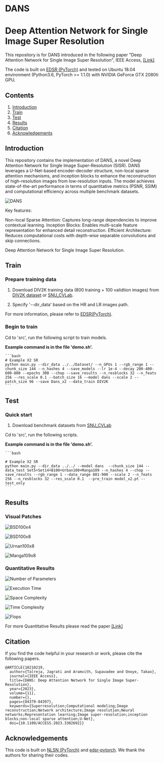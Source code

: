 # DANS
# Deep Attention Network for Single Image Super Resolution
This repository is for DANS introduced in the following paper "Deep Attention Network for Single Image Super Resolution", IEEE Access, [[Link]](https://ieeexplore.ieee.org/document/10210219) 


The code is built on [EDSR (PyTorch)](https://github.com/thstkdgus35/EDSR-PyTorch) and tested on Ubuntu 18.04 environment (Python3.6, PyTorch >= 1.1.0) with NVIDIA GeForce GTX 2080ti GPU. 
## Contents
1. [Introduction](#introduction)
2. [Train](#train)
3. [Test](#test)
4. [Results](#results)
5. [Citation](#citation)
6. [Acknowledgements](#acknowledgements)

## Introduction

This repository contains the implementation of DANS, a novel Deep Attention Network for Single Image Super-Resolution (SISR). DANS leverages a U-Net-based encoder-decoder structure, non-local sparse attention mechanisms, and inception blocks to enhance the reconstruction of high-resolution images from low-resolution inputs. The model achieves state-of-the-art performance in terms of quantitative metrics (PSNR, SSIM) and computational efficiency across multiple benchmark datasets.

![DANS](./Figures/DANS_architecture.png)

Key features:

Non-local Sparse Attention: Captures long-range dependencies to improve contextual learning.
Inception Blocks: Enables multi-scale feature representation for enhanced detail reconstruction.
Efficient Architecture: Reduces computational costs with depth-wise separable convolutions and skip connections.

Deep Attention Network for Single Image Super Resolution.

## Train
### Prepare training data 

1. Download DIV2K training data (800 training + 100 validtion images) from [DIV2K dataset](https://data.vision.ee.ethz.ch/cvl/DIV2K/) or [SNU_CVLab](https://cv.snu.ac.kr/research/EDSR/DIV2K.tar).

2. Specify '--dir_data' based on the HR and LR images path. 

For more information, please refer to [EDSR(PyTorch)](https://github.com/thstkdgus35/EDSR-PyTorch).

### Begin to train

Cd to 'src', run the following script to train models.

 **Example command is in the file 'demo.sh'.**

    ```bash
    # Example X2 SR
    python main.py --dir_data ../../Dataset/ --n_GPUs 1 --rgb_range 1 --chunk_size 144 --n_hashes 4 --save_models --lr 1e-4 --decay 200-400-600-800 --epochs 300 --chop --save_results --n_resblocks 32 --n_feats 256 --res_scale 0.1 --batch_size 16 --model dans --scale 2 --patch_size 96 --save Dans_x2 --data_train DIV2K
    ```
## Test
### Quick start
1. Download benchmark datasets from [SNU_CVLab](https://cv.snu.ac.kr/research/EDSR/benchmark.tar)


Cd to 'src', run the following scripts.

 **Example command is in the file 'demo.sh'.**

    ```bash
    
    # Example X2 SR
    python main.py --dir_data ../../ --model dans  --chunk_size 144 --data_test Set5+Set14+B100+Urban100+Manga109 --n_hashes 4 --chop --save_results --rgb_range 1 --data_range 801-900 --scale 2 --n_feats 256 --n_resblocks 32 --res_scale 0.1  --pre_train model_x2.pt --test_only 
    ```

## Results
### Visual Patches

![BSD100x4](./Figures/BSDx4.png)

![BSD100x8](./Figures/BSDx8.png)

![Urnan100x8](./Figures/Urbanx8.png)

![Manga109x8](./Figures/Mangax8.png)

### Quantitative Results

![Number of Parameters](./Figures/Parameters.png)

![Execution Time](./Figures/Execution_Time.png)

![Space Complexity](./Figures/space_complexity.png)

![Time Complexity](./Figures/Time_complexity.png)

![Flops](./Figures/Flops.png)

For more Quantitative Results please read the paper [[Link]](https://ieeexplore.ieee.org/document/10210219)

## Citation
If you find the code helpful in your research or work, please cite the following papers.
```
@ARTICLE{10210219,
  author={Talreja, Jagrati and Aramvith, Supavadee and Onoye, Takao},
  journal={IEEE Access}, 
  title={DANS: Deep Attention Network for Single Image Super-Resolution}, 
  year={2023},
  volume={11},
  number={},
  pages={84379-84397},
  keywords={Superresolution;Computational modeling;Image reconstruction;Network architecture;Image resolution;Neural networks;Representation learning;Image super-resolution;inception blocks;non-local sparse attention;U-Net},
  doi={10.1109/ACCESS.2023.3302692}}

```

## Acknowledgements
This code is built on [NLSN (PyTorch)](https://github.com/HarukiYqM/Non-Local-Sparse-Attention) and [edsr-pytorch](https://github.com/thstkdgus35/EDSR-PyTorch). We thank the authors for sharing their codes.
